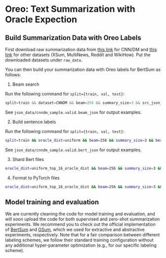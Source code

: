# Oreo: Text Summarization with Oracle Expection


## Build Summarization Data with Oreo Labels
First download raw summarization data from [this link](https://drive.google.com/file/d/1FG4oiQ6rknIeL2WLtXD0GWyh6pBH9-hX/view) for CNN/DM and [this link](https://drive.google.com/file/d/1PnFCwqSzAUr78uEcA_Q15yupZ5bTAQIb/view) for other datasets (XSum, MultiNews, Reddit and WikiHow). Put the downloaded datasets under `raw_data`. 

You can then build your summarization data with Oreo labels for BertSum as follows:

1. Beam search

Run the following command for `split={train, val, test}`:
```python
split=train && dataset=CNNDM && beam=256 && summary_size=3 && src_json_fn=${split}_${dataset}_bert.jsonl && dump_json_fn=cnndm_bert-beams_${beam}-steps_${summary_size}.${split}.beam_json && py src/labels/build_beam_json.py --task build_beam_json_from_bert --src ~/oreo/raw_data/$src_json_fn --save ~/oreo/json_data/$dump_json_fn --beam $beam --summary_size $summary_size 
```
See `json_data/cnndm_sample.valid.beam_json` for output examples.

2. Build sentence labels

Run the following command for `split={train, val, test}`:
```bash
split=train && oracle_dist=uniform && beam=256 && summary_size=3 && beam_json_fn=cnndm_bert-beams_${beam}-steps_${summary_size}.${split}.beam_json && py src/labels/build_bert_json.py --task build_bert_json --src ~/oreo/json_data/$beam_json_fn --oracle_dist ${oracle_dist} --store_hard_labels --oracle_dist_topk 16
```
See `json_data/cnndm_sample.valid.bert_json` for output examples.

3. Shard Bert files

```bash
oracle_dist=uniform_top_16_oracle_dist && beam=256 && summary_size=3 && save_dir=cnndm_bert-beams_${beam}-steps_${summary_size}-${oracle_dist}-hard_and_soft && py src/labels/build_bert_json.py --task shard_bert_json --save ~/oreo/json_data/${save_dir}
```

4. Format to PyTorch files

```bash
oracle_dist=uniform_top_16_oracle_dist && beam=256 && summary_size=3 && dir_name=cnndm_bert-beams_${beam}-steps_${summary_size}-${oracle_dist}-hard_and_soft && bert_json_dir=~/oreo/json_data/${dir_name} && bert_data_dir=~/oreo/bert_data/${dir_name} && py src/preprocess.py -mode format_to_bert_with_precal_labels -raw_path ${bert_json_dir} -save_path ${bert_data_dir} -lower -n_cpus 1 -log_file ./logs/preprocess.log 
```

## Model training and evaluation
We are currently cleaning the code for model training and evaluation, and will soon upload the code for both supervised and zero-shot summarization experiments. 
We recommend you to check out the official implementation of [BertSum](https://github.com/nlpyang/PreSumm/tree/dev) and [GSum](https://github.com/neulab/guided_summarization), which we used for extractive and abstractive experiments, respectively. 
Note that for a fair comparison between different labeling schemes, we follow their standard training configuration without any additional hyper-parameter optimization (e.g., for our specific labeling scheme). 